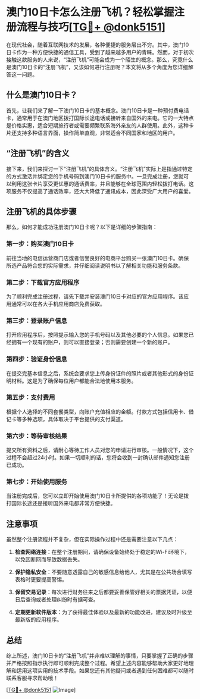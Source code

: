 # 澳门10日卡怎么注册飞机？轻松掌握注册流程与技巧[[TG💪+ @donk5151](https://t.me/s/donk5151)]

在现代社会，随着互联网技术的发展，各种便捷的服务层出不穷。其中，澳门10日卡作为一种方便快捷的通信工具，受到了越来越多用户的青睐。然而，对于初次接触这款服务的人来说，“注册飞机”可能会成为一个陌生的概念。那么，究竟什么是澳门10日卡的“注册飞机”，又该如何进行注册呢？本文将从多个角度为您详细解答这一问题。

## 什么是澳门10日卡？

首先，让我们来了解一下澳门10日卡的基本概念。澳门10日卡是一种预付费电话卡，通常用于在澳门地区拨打国际长途电话或接听来自国外的来电。它的一大特点是价格实惠，适合短期旅行者或需要频繁联系海外亲友的人群使用。此外，这种卡片还支持多种语言界面，操作简单直观，非常适合不同国家和地区的用户。

## “注册飞机”的含义

接下来，我们来探讨一下“注册飞机”的具体含义。“注册飞机”实际上是指通过特定的方式激活并绑定您的手机号码到澳门10日卡的服务中。一旦完成注册，您就可以利用这张卡片享受更优惠的通话费率，并且能够在全球范围内轻松拨打电话。这项服务不仅提高了通话效率，还大大降低了通讯成本，因此深受广大用户的喜爱。

## 注册飞机的具体步骤

那么，如何才能成功注册澳门10日卡呢？以下是详细的步骤指南：

### 第一步：购买澳门10日卡

前往当地的电信运营商门店或者信誉良好的电商平台购买一张澳门10日卡。确保所选产品符合您的实际需求，并仔细阅读说明书以了解相关功能和服务条款。

### 第二步：下载官方应用程序

为了顺利完成注册过程，请先下载并安装澳门10日卡对应的官方应用程序。该应用通常可以在各大手机应用商店免费获取。

### 第三步：登录账户信息

打开应用程序后，按照提示输入您的手机号码以及其他必要的个人信息。如果您已经拥有一个现有的账户，则可以直接登录；否则需要创建一个新的账户。

### 第四步：验证身份信息

在提交完基本信息之后，系统会要求您上传身份证件的照片或者其他形式的身份证明材料。这是为了确保每位用户都能合法地使用本服务。

### 第五步：支付费用

根据个人选择的不同套餐类型，向账户充值相应的金额。付款方式包括信用卡、借记卡等多种选项，具体取决于平台提供的支付渠道。

### 第六步：等待审核结果

提交所有资料之后，请耐心等待工作人员对您的申请进行审核。一般情况下，这个过程不会超过24小时。如果一切顺利的话，您将会收到一封确认邮件通知您注册已成功。

### 第七步：开始使用服务

当注册完成后，您可以立即开始使用澳门10日卡所提供的各项功能了！无论是拨打国际长途还是接听国外来电都非常方便快捷。

## 注意事项

虽然整个注册流程并不复杂，但在实际操作过程中还是需要注意以下几点：

1. **检查网络连接**：在整个注册期间，请确保设备始终处于稳定的Wi-Fi环境下，以免因断网而导致数据丢失。
   
2. **保护隐私安全**：不要随意透露自己的敏感信息给他人，尤其是在公共场合填写表格时更要提高警惕。
   
3. **保留交易记录**：每次进行财务往来之后都要妥善保管好相关的票据凭证，以便日后查询或者处理纠纷时有据可查。
   
4. **定期更新软件版本**：为了获得最佳体验以及最新的功能改进，建议及时升级至最新版的应用程序。

## 总结

综上所述，澳门10日卡的“注册飞机”并非难以理解的事情，只要掌握了正确的步骤并严格按照指示执行即可顺利完成整个过程。希望上述内容能够帮助大家更好地理解和运用这项实用的技术手段。如果您还有其他疑问或者遇到任何困难都可以随时联系客服寻求帮助哦！

[[TG💪+ @donk5151](https://t.me/s/donk5151) ![Image](https://i.postimg.cc/rwNCRYN7/Snipaste-2025-04-30-17-27-05.png)]